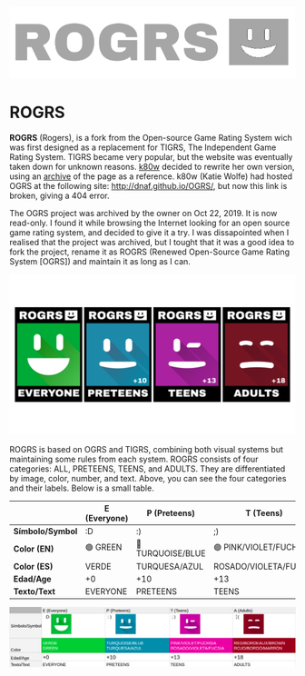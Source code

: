 ![Logo](https://raw.githubusercontent.com/J-create-bit/ROGRS/refs/heads/master/graphics/readmelogo.png)

ROGRS
====

**ROGRS** (Rogers), is a fork from the Open-source Game Rating System wich was first designed as a replacement for TIGRS, The Independent Game Rating System. TIGRS became very popular, but the website was eventually taken down for unknown reasons. [k80w](https://github.com/k80w) decided to rewrite her own version, using an [archive](http://web.archive.org/web/20110728111855/http://www.tigrs.org/?page=generate) of the page as a reference. k80w (Katie Wolfe) had hosted OGRS at the following site: http://dnaf.github.io/OGRS/, but now this link is broken, giving a 404 error.

The OGRS project was archived by the owner on Oct 22, 2019. It is now read-only. I found it while browsing the Internet looking for an open source game rating system, and decided to give it a try. I was dissapointed when I realised that the project was archived, but I tought that it was a good idea to fork the project, rename it as ROGRS (Renewed Open-Source Game Rating System [OGRS]) and maintain it as long as I can. 

![System](https://github.com/J-create-bit/ROGRS/blob/master/graphics/TarjetasSistema.png?raw=true)

ROGRS is based on OGRS and TIGRS, combining both visual systems but maintaining some rules from each system. ROGRS consists of four categories: ALL, PRETEENS, TEENS, and ADULTS. They are differentiated by image, color, number, and text. Above, you can see the four categories and their labels. Below is a small table.

|  | E (Everyone)  | P (Preteens) | T (Teens) | A (Adults) |
|---|---|---|---|---|
| **Símbolo/Symbol** | :D | :) | ;)  |  ╎( |
| **Color (EN)** | 🟢 GREEN| 🔵 TURQUOISE/BLUE | 🟣 PINK/VIOLET/FUCHSIA | 🔴 RED/BORDEAUX/BROWN |
| **Color (ES)** | VERDE | TURQUESA/AZUL | ROSADO/VIOLETA/FUCSIA | ROJO/BURDEO/MARRÓN |
| **Edad/Age** | +0 | +10 | +13 | +18 |
| **Texto/Text** | EVERYONE | PRETEENS | TEENS | ADULTS |

![Tabla](https://github.com/J-create-bit/ROGRS/blob/master/graphics/image.png?raw=true)
